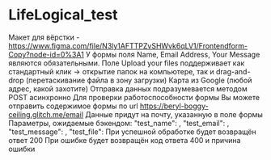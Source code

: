 # LifeLogical_test
Макет для вёрстки -
https://www.figma.com/file/N3ly1AFTTPZvSHWvk6qLV1/Frontendform-Copy?node-id=0%3A1
У формы поля Name, Email Address, Your Message являются
обязательными.
Поле Upload your files поддерживает как стандартный клик ->
открытие папок на компьютере, так и drag-and-drop
(перетаскивание файла в зону загрузки)
Карта из Google (любой адрес, какой захотите)
Отправка данных подразумевается методом POST асинхронно
Для проверки работоспособности формы Вы можете отправить
содержимое формы по url https://beryl-boggy-ceiling.glitch.me/email
Данные придут на почту, указанную в поле формы
Параметры, ожидаемые бэкендом:
"test_name": <String>,
"test_email": <String>,
"test_message": <String>,
"test_file": <File>
При успешной обработке будет возвращён ответ 200
При ошибке будет возвращён код ответа 400 и причина ошибки